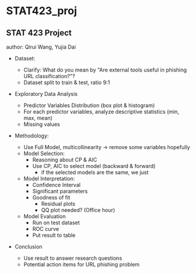 # STAT423_proj

## STAT 423 Project

author: Qirui Wang, Yujia Dai

- Dataset:
	- Clarify: What do you mean by "Are external tools useful in phishing URL classification?"?
	* Dataset split to train & test, ratio 9:1

- Exploratory Data Analysis
	* Predictor Variables Distribution (box plot & histogram)
	* For each predictor variables, analyze descriptive statistics (min, max, mean)
	* Missing values

- Methodology:
	* Use Full Model, multicollinearity -> remove some variables hopefully
	* Model Selection: 
		* Reasoning about CP & AIC
		* Use CP, AIC to select model (backward & forward)
			* if the selected models are the same, we just 
	- Model Interpretation:
		* Confidence Interval
		* Significant parameters
		* Goodness of fit
			* Residual plots
			* QQ plot needed? (Office hour)
	- Model Evaluation
		* Run on test dataset
		* ROC curve
		* Put result to table
- Conclusion 
	* Use result to answer research questions
	* Potential action items for URL phishing problem